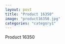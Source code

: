 ```yaml
---
layout: post
title: "Product 16350"
image: "product16350.jpg"
categories: "category1"
---
```

Product 16350
